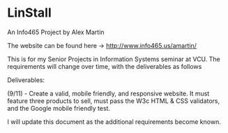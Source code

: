 # LinStall
An Info465 Project by Alex Martin  

The website can be found here -> http://www.info465.us/amartin/

This is for my Senior Projects in Information Systems seminar at VCU. The requirements will change over time, with the deliverables as follows

Deliverables:

  (9/11) - Create a valid, mobile friendly, and responsive website. It must feature three products to sell, must pass the
           W3c HTML & CSS validators, and the Google mobile friendly test.
 
 
 
 
I will update this document as the additional requirements become known. 
